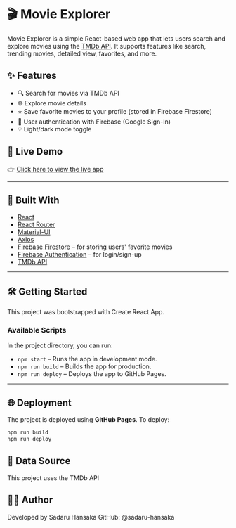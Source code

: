 # 🎬 Movie Explorer
Movie Explorer is a simple React-based web app that lets users search and explore movies using the [TMDb API](https://www.themoviedb.org/documentation/api). It supports features like search, trending movies, detailed view, favorites, and more.

## ✨ Features

- 🔍 Search for movies via TMDb API
- 🌐 Explore movie details
- ⭐ Save favorite movies to your profile (stored in Firebase Firestore)
- 🔐 User authentication with Firebase (Google Sign-In)
- 💡 Light/dark mode toggle

## 🚀 Live Demo

👉 [Click here to view the live app](https://sadaru-hansaka.github.io/Movie-Explorer/)

---

## 🧰 Built With

- [React](https://reactjs.org/)
- [React Router](https://reactrouter.com/)
- [Material-UI](https://mui.com/)
- [Axios](https://axios-http.com/)
- [Firebase Firestore](https://firebase.google.com/docs/firestore) – for storing users' favorite movies
- [Firebase Authentication](https://firebase.google.com/docs/auth) – for login/sign-up
- [TMDb API](https://www.themoviedb.org/)

---

## 🛠️ Getting Started

This project was bootstrapped with Create React App.

### Available Scripts

In the project directory, you can run:

- `npm start` – Runs the app in development mode.
- `npm run build` – Builds the app for production.
- `npm run deploy` – Deploys the app to GitHub Pages.

---

## 🌐 Deployment

The project is deployed using **GitHub Pages**. To deploy:

```bash
npm run build
npm run deploy
```

## 📡 Data Source
This project uses the TMDb API 

## 👨‍💻 Author
Developed by Sadaru Hansaka
GitHub: @sadaru-hansaka
